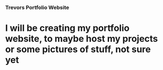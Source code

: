 ### Trevors Portfolio Website

# I will be creating my portfolio website, to maybe host my projects or some pictures of stuff, not sure yet 
